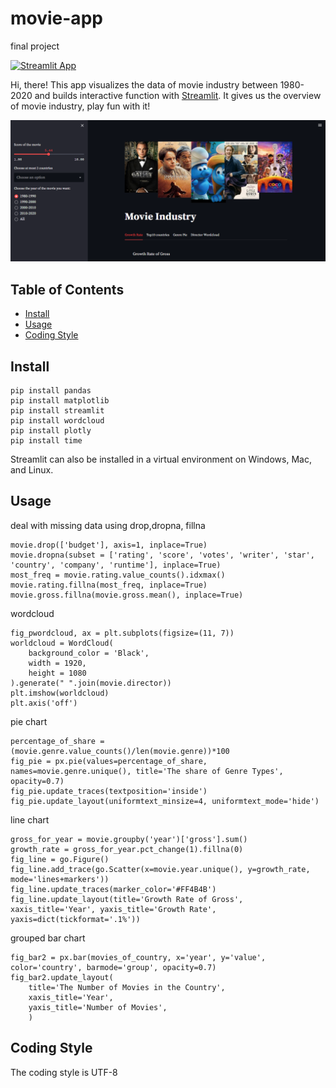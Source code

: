 # movie-app
 final project

[![Streamlit App](https://static.streamlit.io/badges/streamlit_badge_black_white.svg)](https://jinghualuo-movie-app-movie-industry-vsl00y.streamlitapp.com/) 


Hi, there! This app visualizes the data of movie industry between 1980-2020 and builds interactive function with [Streamlit](https://streamlit.io/). It gives us the overview of movie industry, play fun with it!

![image](https://github.com/JinghuaLuo/movie-app/blob/main/app-screenshot.png)

## Table of Contents

- [Install](#install)
- [Usage](#usage)
- [Coding Style](#codingstyle)

## Install

```
pip install pandas
pip install matplotlib
pip install streamlit
pip install wordcloud
pip install plotly
pip install time
```

Streamlit can also be installed in a virtual environment on Windows, Mac, and Linux.

## Usage

deal with missing data using drop,dropna, fillna
```
movie.drop(['budget'], axis=1, inplace=True)
movie.dropna(subset = ['rating', 'score', 'votes', 'writer', 'star', 'country', 'company', 'runtime'], inplace=True)
most_freq = movie.rating.value_counts().idxmax()
movie.rating.fillna(most_freq, inplace=True)
movie.gross.fillna(movie.gross.mean(), inplace=True)
```

wordcloud
```
fig_pwordcloud, ax = plt.subplots(figsize=(11, 7))
worldcloud = WordCloud(
    background_color = 'Black',
    width = 1920,
    height = 1080
).generate(" ".join(movie.director))
plt.imshow(worldcloud)
plt.axis('off')
```

pie chart
```
percentage_of_share = (movie.genre.value_counts()/len(movie.genre))*100
fig_pie = px.pie(values=percentage_of_share, names=movie.genre.unique(), title='The share of Genre Types', opacity=0.7)
fig_pie.update_traces(textposition='inside')
fig_pie.update_layout(uniformtext_minsize=4, uniformtext_mode='hide')
```

line chart
```
gross_for_year = movie.groupby('year')['gross'].sum()
growth_rate = gross_for_year.pct_change(1).fillna(0)
fig_line = go.Figure()
fig_line.add_trace(go.Scatter(x=movie.year.unique(), y=growth_rate, mode='lines+markers'))
fig_line.update_traces(marker_color='#FF4B4B')
fig_line.update_layout(title='Growth Rate of Gross', xaxis_title='Year', yaxis_title='Growth Rate', yaxis=dict(tickformat='.1%'))
```
grouped bar chart
```
fig_bar2 = px.bar(movies_of_country, x='year', y='value', color='country', barmode='group', opacity=0.7)
fig_bar2.update_layout(
    title='The Number of Movies in the Country',
    xaxis_title='Year',
    yaxis_title='Number of Movies',
    )
```


## Coding Style
The coding style is UTF-8



